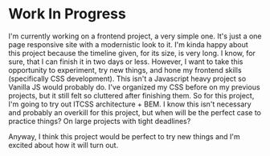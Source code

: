 # Work In Progress

I'm currently working on a frontend project, a very simple one.
It's just a one page responsive site with a modernistic look to it.
I'm kinda happy about this project because the timeline given, for its size, is very long.
I know, for sure, that I can finish it in two days or less.
However, I want to take this opportunity to experiment, try new things, and hone my frontend skills (specifically CSS development).
This isn't a Javascript heavy project so Vanilla JS would probably do.
I've organized my CSS before on my previous projects, but it still felt so cluttered after finishing them.
So for this project, I'm going to try out ITCSS architecture + BEM.
I know this isn't necessary and probably an overkill for this project, but when will be the perfect case to practice things? On large projects with tight deadlines?

Anyway, I think this project would be perfect to try new things and I'm excited about how it will turn out.
